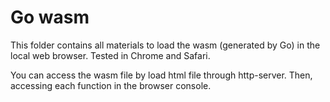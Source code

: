# Go wasm
This folder contains all materials to load the wasm (generated by Go) in the local web browser. Tested in Chrome and Safari. 

You can access the wasm file by load html file through http-server. Then, accessing each function in the browser console.